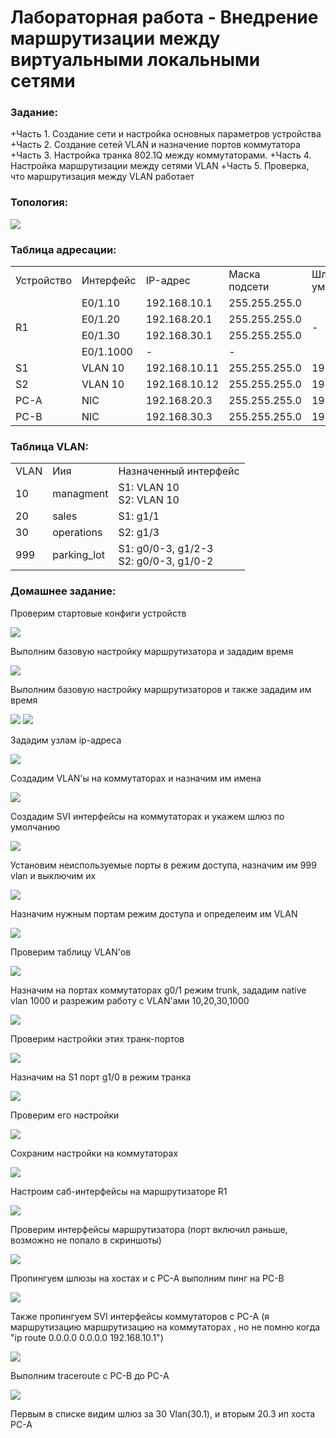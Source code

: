 #  Лабораторная работа - Внедрение маршрутизации между виртуальными локальными сетями


###  Задание:

+Часть 1. Создание сети и настройка основных параметров устройства
+Часть 2. Создание сетей VLAN и назначение портов коммутатора
+Часть 3. Настройка транка 802.1Q между коммутаторами.
+Часть 4. Настройка маршрутизации между сетями VLAN
+Часть 5. Проверка, что маршрутизация между VLAN работает




### Топология:

![](./imgs/tp.png)


### Таблица адресации:


<table>

<tr>
	<td>Устройство</td>
	<td>Интерфейс</td>
	<td>IP-адрес</td>
	<td>Маска подсети</td>
	<td>Шлюз по умолчанию</td>
</tr>

<tr>
        <td rowspan="4">R1</td>
        <td>E0/1.10</td>
	  <td>192.168.10.1</td>
	  <td>255.255.255.0</td>
	  <td rowspan="4">-</td>
</tr>

<tr>
        <td>E0/1.20</td>
	  <td>192.168.20.1</td>
	  <td>255.255.255.0</td>
</tr>

<tr>
        <td>E0/1.30</td>
	  <td>192.168.30.1</td>
	  <td>255.255.255.0</td>
</tr>

<tr>
        <td>E0/1.1000</td>
	  <td>-</td>
	  <td>-</td>
</tr>

<tr>
        <td>S1</td>
        <td>VLAN 10</td>
	  <td>192.168.10.11</td>
	  <td>255.255.255.0</td>
	  <td>192.168.10.1</td>
</tr>

<tr>
        <td>S2</td>
        <td>VLAN 10</td>
	  <td>192.168.10.12</td>
	  <td>255.255.255.0</td>
	  <td>192.168.10.1</td>
</tr>

<tr>
        <td>PC-A</td>
        <td>NIC</td>
	  <td>192.168.20.3</td>
	  <td>255.255.255.0</td>
	  <td>192.168.20.1</td>
</tr>

<tr>
        <td>PC-B</td>
        <td>NIC</td>
	  <td>192.168.30.3</td>
	  <td>255.255.255.0</td>
	  <td>192.168.30.1</td>
</tr>

</table>


### Таблица VLAN:


<table>

<tr>
	<td>VLAN</td>
	<td>Иия</td>
	<td>Назначенный интерфейс</td>
</tr>

<tr>
	<td>10</td>
	<td>managment</td>
	<td>S1: VLAN 10</br>S2: VLAN 10</td>
</tr>

<tr>
      <td>20</td>
	<td>sales</td>
	<td>S1: g1/1</td>
</tr>

<tr>
	<td>30</td>
	<td>operations</td>
	<td>S2: g1/3</td>
</tr>

<tr>
	<td>999</td>
	<td>parking_lot</td>
	<td>S1: g0/0-3, g1/2-3</br>S2: g0/0-3, g1/0-2</td>
</tr>

</table>


### Домашнее задание:

Проверим стартовые конфиги устройств

![](./imgs/no_settings.png)

Выполним базовую настройку маршрутизатора и зададим время

![](./imgs/1.png)

Выполним базовую настройку маршрутизаторов и также зададим им время

![](./imgs/2.png)
![](./imgs/2.1.png)

Зададим узлам ip-адреса

![](./imgs/3.png)

Создадим VLAN'ы на коммутаторах и назначим им имена

![](./imgs/4.png)

Создадим SVI интерфейсы на коммутаторах и укажем шлюз по умолчанию

![](./imgs/5.png)


Установим неиспользуемые порты в режим доступа, назначим им 999 vlan и выключим их

![](./imgs/6.png)


Назначим нужным портам режим доступа и определеим им VLAN

![](./imgs/7.png)

Проверим таблицу VLAN'ов

![](./imgs/7.1.png)


Назначим на портах коммутаторах g0/1 режим trunk, зададим native vlan 1000 и разрежим работу с VLAN'ами 10,20,30,1000

![](./imgs/8.png)

Проверим настройки этих транк-портов

![](./imgs/8.1.png)

Назначим на S1 порт g1/0 в режим транка

![](./imgs/9.png)

Проверим его настройки

![](./imgs/9.1.png)

Сохраним настройки на коммутаторах

![](./imgs/9.2.png)

Настроим саб-интерфейсы на маршрутизаторе R1

![](./imgs/11.png)

Проверим интерфейсы маршрутизатора (порт включил раньше, возможно не попало в скриншоты)

![](./imgs/11.1.png)

Пропингуем шлюзы на хостах и с PC-A выполним пинг на PC-B

![](./imgs/12.png)


Также пропингуем SVI интерфейсы коммутаторов с PC-A (я маршрутизацию маршрутизацию на коммутаторах , но не помню когда "ip route 0.0.0.0 0.0.0.0 192.168.10.1")

 
![](./imgs/12.1.png)

Выполним traceroute с PC-B до PC-A

![](./imgs/13.png)

Первым в списке видим шлюз за 30 Vlan(30.1), и вторым 20.3 ип хоста PC-A 



